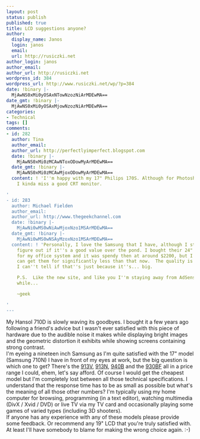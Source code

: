 ```yaml
---
layout: post
status: publish
published: true
title: LCD suggestions anyone?
author:
  display_name: Janos
  login: janos
  email: 
  url: http://rusiczki.net
author_login: janos
author_email: 
author_url: http://rusiczki.net
wordpress_id: 384
wordpress_url: http://www.rusiczki.net/wp/?p=384
date: !binary |-
  MjAwNS0xMi0yOSAxNTowNzozNiArMDEwMA==
date_gmt: !binary |-
  MjAwNS0xMi0yOSAxMjowNzozNiArMDEwMA==
categories:
- Technical
tags: []
comments:
- id: 282
  author: Tina
  author_email: 
  author_url: http://perfectlyimperfect.blogspot.com
  date: !binary |-
    MjAwNS0xMi0zMCAwNToxODowMyArMDEwMA==
  date_gmt: !binary |-
    MjAwNS0xMi0zMCAwMjoxODowMyArMDEwMA==
  content: ! 'I''m happy with my 17" Philips 170S. Although for Photoshop editing
    I kinda miss a good CRT monitor.

'
- id: 283
  author: Michael Fielden
  author_email: 
  author_url: http://www.thegeekchannel.com
  date: !binary |-
    MjAwNi0wMS0wNiAwMjoxNzo1MSArMDEwMA==
  date_gmt: !binary |-
    MjAwNi0wMS0wNSAyMzoxNzo1MSArMDEwMA==
  content: ! 'Personally, I love the Samsung that I have, although I still can''t
    figure out if it''s a good value over the pond. I bought their 24" a while back
    for my office system and it was spendy then at around $2200, but I see that you
    can get them for significantly less than that now.  The quality is great, but
    I can''t tell if that''s just because it''s... big.

    P.S.  Like the new site, and like you I''m staying away from AdSense for a little
    while...

    ~geek

'
---
```

<p>My Hansol 710D is slowly waving its goodbyes. I bought it a few years ago following a friend's advice but I wasn't ever satisfied with this piece of hardware due to the audible noise it makes while displaying bright images and the geometric distortion it exhibits while showing screens containing strong contrast.<br />
I'm eyeing a nineteen inch Samsung as I'm quite satisfied with the 17" model (Samsung 710N) I have in front of my eyes at work, but the big question is which one to get? There's the <a href="http://www.emag.ro/monitoare_lcd/samsung_913v_19_--pSamsung913V">913V</a>, <a href="http://www.emag.ro/monitoare_lcd/samsung_913n_19_--p913N">913N</a>, <a href="http://www.emag.ro/monitoare_lcd/samsung_940b_19_--pSam940BDVI8msSilver">940B</a> and the <a href="http://www.emag.ro/monitoare_lcd/samsung_syncmaster_930bf_19_--pSyncMaster930BF">930BF</a> all in a price range I could, ehem, let's say afford. Of course I would get the cheapest model but I'm completely lost between all those technical specifications. I understand that the response time has to be as small as possible but what's the meaning of all those other  numbers? I'm typically using my home computer for browsing, programming (in a text editor), watching multimedia (DivX / Xvid / DVD) or live TV via my TV card and occasionally playing some games of varied types (including 3D shooters).<br />
If anyone has any experience with any of these models please provide some feedback. Or recommend any 19" LCD that you're truly satisfied with. At least I'll have somebody to blame for making the wrong choice again. :-)</p>

